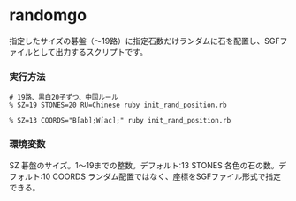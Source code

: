 # randomgo

指定したサイズの碁盤（〜19路）に指定石数だけランダムに石を配置し、SGFファイルとして出力するスクリプトです。

### 実行方法

```
# 19路、黒白20子ずつ、中国ルール
% SZ=19 STONES=20 RU=Chinese ruby init_rand_position.rb

% SZ=13 COORDS="B[ab];W[ac];" ruby init_rand_position.rb
```

### 環境変数

SZ 碁盤のサイズ。1〜19までの整数。デフォルト:13
STONES 各色の石の数。デフォルト:10
COORDS ランダム配置ではなく、座標をSGFファイル形式で指定できる。

